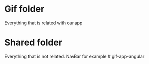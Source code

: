 # Gif folder
Everything that is related with our app

# Shared folder
Everything that is not related. NavBar for example
#   g i f - a p p - a n g u l a r  
 